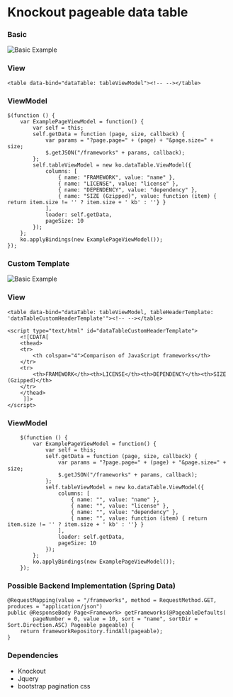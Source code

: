 Knockout pageable data table
=============================

### Basic
![Basic Example](https://raw.github.com/labory/knockout-bootstrap-data-table/master/assets/basic-example.png)
### View

    <table data-bind="dataTable: tableViewModel"><!-- --></table>

### ViewModel

    $(function () {
        var ExamplePageViewModel = function() {
            var self = this;
            self.getData = function (page, size, callback) {
                var params = "?page.page=" + (page) + "&page.size=" + size;
                $.getJSON("/frameworks" + params, callback);
            };
            self.tableViewModel = new ko.dataTable.ViewModel({
                columns: [
                    { name: "FRAMEWORK", value: "name" },
                    { name: "LICENSE", value: "license" },
                    { name: "DEPENDENCY", value: "dependency" },
                    { name: "SIZE (Gzipped)", value: function (item) { return item.size != '' ? item.size + ' kb' : ''} }
                ],
                loader: self.getData,
                pageSize: 10
            });
        };
        ko.applyBindings(new ExamplePageViewModel());
    });
    
### Custom Template
![Basic Example](https://raw.github.com/labory/knockout-bootstrap-data-table/master/assets/custom-template-example.png)

### View
    <table data-bind="dataTable: tableViewModel, tableHeaderTemplate: 'dataTableCustomHeaderTemplate'"><!-- --></table>

    <script type="text/html" id="dataTableCustomHeaderTemplate">
        <![CDATA[
        <thead>
        <tr>
            <th colspan="4">Comparison of JavaScript frameworks</th>
        </tr>
        <tr>
            <th>FRAMEWORK</th><th>LICENSE</th><th>DEPENDENCY</th><th>SIZE (Gzipped)</th>
        </tr>
        </thead>
         ]]>
    </script>

### ViewModel
        $(function () {
            var ExamplePageViewModel = function() {
                var self = this;
                self.getData = function (page, size, callback) {
                    var params = "?page.page=" + (page) + "&page.size=" + size;
                    $.getJSON("/frameworks" + params, callback);
                };
                self.tableViewModel = new ko.dataTable.ViewModel({
                    columns: [
                        { name: "", value: "name" },
                        { name: "", value: "license" },
                        { name: "", value: "dependency" },
                        { name: "", value: function (item) { return item.size != '' ? item.size + ' kb' : ''} }
                    ],
                    loader: self.getData,
                    pageSize: 10
                });
            };
            ko.applyBindings(new ExamplePageViewModel());
        });
    
### Possible Backend Implementation (Spring Data)

    @RequestMapping(value = "/frameworks", method = RequestMethod.GET, produces = "application/json")
    public @ResponseBody Page<Framework> getFrameworks(@PageableDefaults(
            pageNumber = 0, value = 10, sort = "name", sortDir = Sort.Direction.ASC) Pageable pageable) {
        return frameworkRepository.findAll(pageable);
    }


### Dependencies
  * Knockout
  * Jquery
  * bootstrap pagination css
